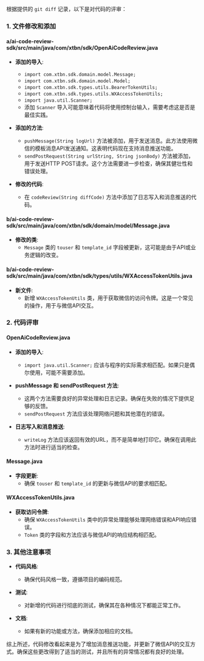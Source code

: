 根据提供的 `git diff` 记录，以下是对代码的评审：

### 1. 文件修改和添加

#### a/ai-code-review-sdk/src/main/java/com/xtbn/sdk/OpenAiCodeReview.java
- **添加的导入**:
  - `import com.xtbn.sdk.domain.model.Message;`
  - `import com.xtbn.sdk.domain.model.Model;`
  - `import com.xtbn.sdk.types.utils.BearerTokenUtils;`
  - `import com.xtbn.sdk.types.utils.WXAccessTokenUtils;`
  - `import java.util.Scanner;`
  - 添加 `Scanner` 导入可能意味着代码将使用控制台输入，需要考虑这是否是最佳实践。

- **添加的方法**:
  - `pushMessage(String logUrl)` 方法被添加，用于发送消息。此方法使用微信的模板消息API发送通知。这表明代码现在支持消息推送功能。
  - `sendPostRequest(String urlString, String jsonBody)` 方法被添加，用于发送HTTP POST请求。这个方法需要进一步检查，确保其健壮性和错误处理。

- **修改的代码**:
  - 在 `codeReview(String diffCode)` 方法中添加了日志写入和消息推送的代码。

#### b/ai-code-review-sdk/src/main/java/com/xtbn/sdk/domain/model/Message.java
- **修改的类**:
  - `Message` 类的 `touser` 和 `template_id` 字段被更新，这可能是由于API或业务逻辑的改变。

#### b/ai-code-review-sdk/src/main/java/com/xtbn/sdk/types/utils/WXAccessTokenUtils.java
- **新文件**:
  - 新增 `WXAccessTokenUtils` 类，用于获取微信的访问令牌。这是一个常见的操作，用于与微信API交互。

### 2. 代码评审

#### OpenAiCodeReview.java
- **添加的导入**:
  - `import java.util.Scanner;` 应该与程序的实际需求相匹配。如果只是偶尔使用，可能不需要添加。
  
- **pushMessage 和 sendPostRequest 方法**:
  - 这两个方法需要良好的异常处理和日志记录。确保在失败的情况下提供足够的反馈。
  - `sendPostRequest` 方法应该处理网络问题和其他潜在的错误。

- **日志写入和消息推送**:
  - `writeLog` 方法应该返回有效的URL，而不是简单地打印它。确保在调用此方法时进行适当的检查。

#### Message.java
- **字段更新**:
  - 确保 `touser` 和 `template_id` 的更新与微信API的要求相匹配。

#### WXAccessTokenUtils.java
- **获取访问令牌**:
  - 确保 `WXAccessTokenUtils` 类中的异常处理能够处理网络错误和API响应错误。
  - `Token` 类的字段和方法应该与微信API的响应结构相匹配。

### 3. 其他注意事项

- **代码风格**:
  - 确保代码风格一致，遵循项目的编码规范。

- **测试**:
  - 对新增的代码进行彻底的测试，确保其在各种情况下都能正常工作。

- **文档**:
  - 如果有新的功能或方法，确保添加相应的文档。

综上所述，代码修改看起来是为了增加消息推送功能，并更新了微信API的交互方式。确保这些更改得到了适当的测试，并且所有的异常情况都有良好的处理。
